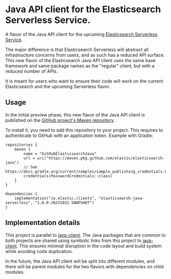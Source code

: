 # Java API client for the Elasticsearch Serverless Service.

A flavor of the Java API client for the upcoming [Elasticsearch Serverless Service](https://www.elastic.co/search-labs/stateless-your-new-state-of-find-with-elasticsearch).


The major difference is that Elasticsearch Serverless will abstract all infrastructure concerns from users, and as such has a reduced API surface. This new flavor of the Elasticsearch Java API client uses the same base framework and same package names as the "regular" client, but with a reduced number of APIs.

It is meant for users who want to ensure their code will work on the current Elasticsearch and the upcoming Serverless flavor.

## Usage

In the initial preview phase, this new flavor of the Java API client is published on the [GitHub project's Maven repository](https://github.com/elastic/elasticsearch-java/packages/1934787).

To install it, you need to add this repository to your project. This requires to authenticate to GitHub with an application token. Example with Gradle:

```
repositories {
    maven {
        name = "GitHubElasticsearchJava"
        url = uri("https://maven.pkg.github.com/elastic/elasticsearch-java")
        // See https://docs.gradle.org/current/samples/sample_publishing_credentials.html
        credentials(PasswordCredentials::class)
    }
}

dependencies {
    implementation("co.elastic.clients", "elasticsearch-java-serverless", "1.0.0-20231031-SNAPSHOT")
}
```

## Implementation details

This project is parallel to [java-client](../java-client). The Java packages that are common to both projects are shared using symbolic links from this project to [java-client](../java-client). This ensures minimal disruption in the code layout and build system while avoiding code duplication.

In the future, the Java API client will be split into different modules, and there will be parent modules for the two flavors with dependencies on child modules.





